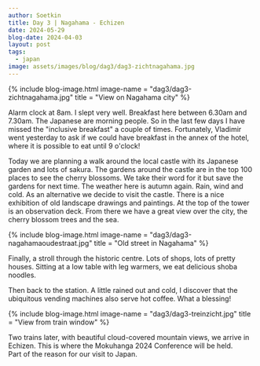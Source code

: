 ```yaml
---
author: Soetkin
title: Day 3 | Nagahama - Echizen
date: 2024-05-29
blog-date: 2024-04-03
layout: post
tags:
  - japan
image: assets/images/blog/dag3/dag3-zichtnagahama.jpg
---
```

{% include blog-image.html image-name = "dag3/dag3-zichtnagahama.jpg"  title = "View on Nagahama city" %}

Alarm clock at 8am. I slept very well. Breakfast here between 6.30am and 7.30am. The Japanese are morning people. So in the last few days I have missed the "inclusive breakfast" a couple of times. Fortunately, Vladimir went yesterday to ask if we could have breakfast in the annex of the hotel, where it is possible to eat until 9 o'clock! 

Today we are planning a walk around the local castle with its Japanese garden and lots of sakura. The gardens around the castle are in the top 100 places to see the cherry blossoms. We take their word for it but save the gardens for next time. The weather here is autumn again. Rain, wind and cold. As an alternative we decide to visit the castle. There is a nice exhibition of old landscape drawings and paintings. At the top of the tower is an observation deck. From there we have a great view over the city, the cherry blossom trees and the sea.

{% include blog-image.html image-name = "dag3/dag3-nagahamaoudestraat.jpg"  title = "Old street in Nagahama" %}

Finally, a stroll through the historic centre. Lots of shops, lots of pretty houses. Sitting at a low table with leg warmers, we eat delicious shoba noodles.

Then back to the station. A little rained out and cold, I discover that the ubiquitous vending machines also serve hot coffee. What a blessing!

{% include blog-image.html image-name = "dag3/dag3-treinzicht.jpg"  title = "View from train window" %}

Two trains later, with beautiful cloud-covered mountain views, we arrive in Echizen. This is where the Mokuhanga 2024 Conference will be held.   
Part of the reason for our visit to Japan.

